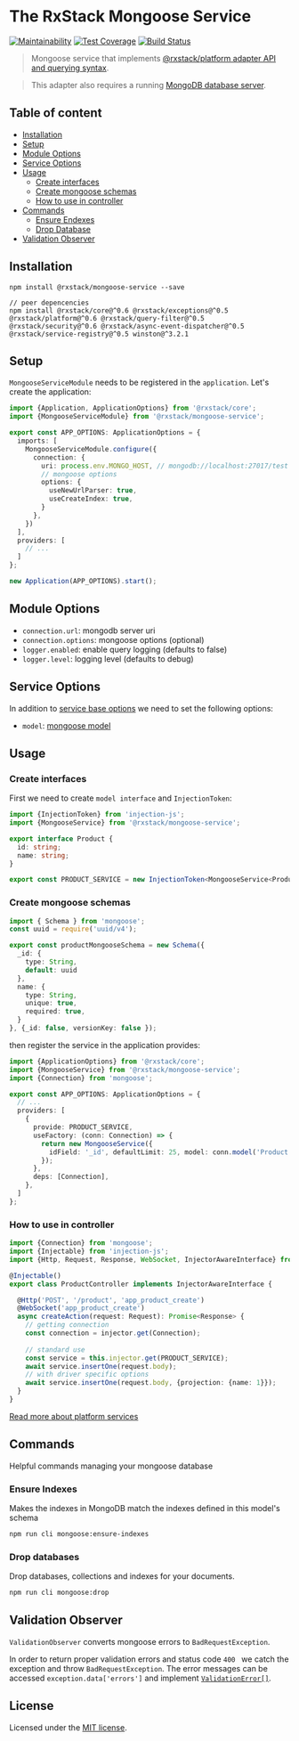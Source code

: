 # The RxStack Mongoose Service

[![Maintainability](https://api.codeclimate.com/v1/badges/f4b78bc8f5a0dc0d9915/maintainability)](https://codeclimate.com/github/rxstack/mongoose-service/maintainability)
[![Test Coverage](https://api.codeclimate.com/v1/badges/f4b78bc8f5a0dc0d9915/test_coverage)](https://codeclimate.com/github/rxstack/mongoose-service/test_coverage)
[![Build Status](https://travis-ci.org/rxstack/mongoose-service.svg?branch=master)](https://travis-ci.org/rxstack/mongoose-service)

> Mongoose service that implements [@rxstack/platform adapter API and querying syntax](https://github.com/rxstack/rxstack/tree/master/packages/platform#services).

> This adapter also requires a running [MongoDB database server](https://docs.mongodb.com/manual/tutorial/getting-started/#).

## Table of content

- [Installation](#installation)
- [Setup](#setup)
- [Module Options](#module-options)
- [Service Options](#service-options)
- [Usage](#usage)
    - [Create interfaces](#usage-create-interfaces)
    - [Create mongoose schemas](#usage-schemas)
    - [How to use in controller](#usage-controller)
- [Commands](#commands)
    - [Ensure Endexes](#commands-ensure-indexes)
    - [Drop Database](#commands-drop-database)
- [Validation Observer](#validation-observer)


## <a name="installation"></a> Installation

```
npm install @rxstack/mongoose-service --save

// peer depencencies
npm install @rxstack/core@^0.6 @rxstack/exceptions@^0.5 @rxstack/platform@^0.6 @rxstack/query-filter@^0.5 @rxstack/security@^0.6 @rxstack/async-event-dispatcher@^0.5 @rxstack/service-registry@^0.5 winston@^3.2.1

```

## <a name="setup"></a>  Setup
`MongooseServiceModule` needs to be registered in the `application`. Let's create the application:

```typescript
import {Application, ApplicationOptions} from '@rxstack/core';
import {MongooseServiceModule} from '@rxstack/mongoose-service';

export const APP_OPTIONS: ApplicationOptions = {
  imports: [
    MongooseServiceModule.configure({
      connection: {
        uri: process.env.MONGO_HOST, // mongodb://localhost:27017/test
        // mongoose options
        options: {
          useNewUrlParser: true,
          useCreateIndex: true,
        }
      },
    })
  ],
  providers: [
    // ...
  ]
};

new Application(APP_OPTIONS).start();
```

## <a name="module-options"></a> Module Options

- `connection.url`: mongodb server uri
- `connection.options`: mongoose options (optional)
- `logger.enabled`: enable query logging (defaults to false)
- `logger.level`: logging level (defaults to debug)

## <a name="service-options"></a> Service Options
In addition to [service base options](https://github.com/rxstack/rxstack/tree/preparing-release/packages/platform#services-options)
we need to set the following options:

- `model`: [mongoose model](https://mongoosejs.com/docs/models.html)

## <a name="usage"></a>  Usage

### <a name="usage-create-interfaces"></a>  Create interfaces
First we need to create `model interface` and `InjectionToken`:

```typescript
import {InjectionToken} from 'injection-js';
import {MongooseService} from '@rxstack/mongoose-service';

export interface Product {
  id: string;
  name: string;
}

export const PRODUCT_SERVICE = new InjectionToken<MongooseService<Product>>('PRODUCT_SERVICE');
```

### <a name="usage-schemas"></a> Create mongoose schemas

```typescript
import { Schema } from 'mongoose';
const uuid = require('uuid/v4');

export const productMongooseSchema = new Schema({
  _id: {
    type: String,
    default: uuid
  },
  name: {
    type: String,
    unique: true,
    required: true,
  }
}, {_id: false, versionKey: false });
```

then register the service in the application provides:

```typescript
import {ApplicationOptions} from '@rxstack/core';
import {MongooseService} from '@rxstack/mongoose-service';
import {Connection} from 'mongoose';

export const APP_OPTIONS: ApplicationOptions = {
  // ...
  providers: [
    {
      provide: PRODUCT_SERVICE,
      useFactory: (conn: Connection) => {
        return new MongooseService({
          idField: '_id', defaultLimit: 25, model: conn.model('Product', productMongooseSchema)
        });
      },
      deps: [Connection],
    },
  ]
};
```

### <a name="usage-controller"></a> How to use in controller


```typescript
import {Connection} from 'mongoose';
import {Injectable} from 'injection-js';
import {Http, Request, Response, WebSocket, InjectorAwareInterface} from '@rxstack/core';

@Injectable()
export class ProductController implements InjectorAwareInterface {

  @Http('POST', '/product', 'app_product_create')
  @WebSocket('app_product_create')
  async createAction(request: Request): Promise<Response> {
    // getting connection
    const connection = injector.get(Connection);
   
    // standard use
    const service = this.injector.get(PRODUCT_SERVICE);
    await service.insertOne(request.body);
    // with driver specific options
    await service.insertOne(request.body, {projection: {name: 1}});
  }
}
```

[Read more about platform services](https://github.com/rxstack/rxstack/tree/master/packages/platform#services)

## <a name="commands"></a>  Commands
Helpful commands managing your mongoose database

### <a name="commands-ensure-endexes"></a> Ensure Indexes
Makes the indexes in MongoDB match the indexes defined in this model's schema

```bash
npm run cli mongoose:ensure-indexes
```

### <a name="commands-drop-database"></a> Drop databases
Drop databases, collections and indexes for your documents.

```bash
npm run cli mongoose:drop
```

## <a name="validation-observer"></a>  Validation Observer
`ValidationObserver` converts mongoose errors to `BadRequestException`.

In order to return proper validation errors and status code `400 ` we catch the exception and throw `BadRequestException`.
The error messages can be accessed `exception.data['errors']` and implement [`ValidationError[]`](https://github.com/rxstack/rxstack/tree/master/packages/platform/src).

## License

Licensed under the [MIT license](LICENSE).


